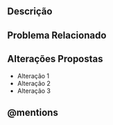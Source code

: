 ## Descrição

<!-- Descreva as alterações propostas nesta solicitação de pull. -->

## Problema Relacionado

<!-- Inclua uma referência a um problema relacionado em seu repositório. -->
<!-- Exemplo: Resolves #123 -->

## Alterações Propostas

<!-- Liste as alterações principais que foram feitas. -->
- Alteração 1
- Alteração 2
- Alteração 3

## @mentions

<!-- Mencione a pessoa ou equipe responsável por revisar as mudanças propostas. -->
<!-- Exemplo: @time-de-revisao -->
